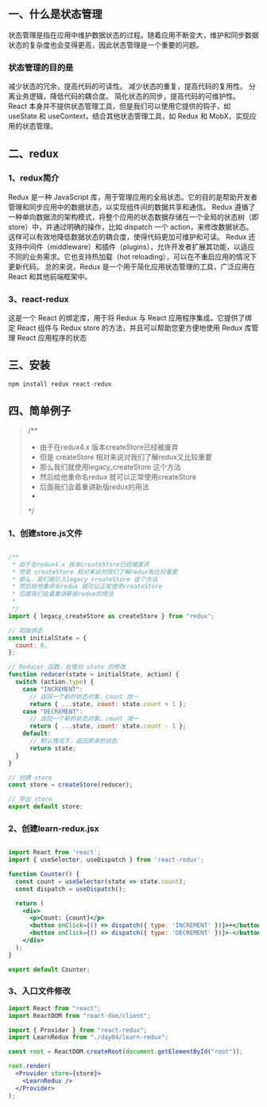 ## 一、什么是状态管理
状态管理是指在应用中维护数据状态的过程。随着应用不断变大，维护和同步数据状态的复杂度也会变得更高，因此状态管理是一个重要的问题。
### 状态管理的目的是
减少状态的冗余，提高代码的可读性。
减少状态的重复，提高代码的复用性。
分离业务逻辑，降低代码的耦合度。
简化状态的同步，提高代码的可维护性。
React 本身并不提供状态管理工具，但是我们可以使用它提供的钩子，如 useState 和 useContext，结合其他状态管理工具，如 Redux 和 MobX，实现应用的状态管理。
## 二、redux
### 1、redux简介
Redux 是一种 JavaScript 库，用于管理应用的全局状态。它的目的是帮助开发者管理和同步应用中的数据状态，以实现组件间的数据共享和通信。
Redux 遵循了一种单向数据流的架构模式，将整个应用的状态数据存储在一个全局的状态树（即 store）中，并通过明确的操作，比如 dispatch 一个 action，来修改数据状态。这样可以有效地降低数据状态的耦合度，使得代码更加可维护和可读。
Redux 还支持中间件（middleware）和插件（plugins），允许开发者扩展其功能，以适应不同的业务需求。它也支持热加载（hot reloading），可以在不重启应用的情况下更新代码。
总的来说，Redux 是一个用于简化应用状态管理的工具，广泛应用在 React 和其他前端框架中。
### 3、react-redux
这是一个 React 的绑定库，用于将 Redux 与 React 应用程序集成。它提供了绑定 React 组件与 Redux store 的方法，并且可以帮助您更方便地使用 Redux 库管理 React 应用程序的状态
## 三、安装
```jsx
npm install redux react-redux
```
## 四、简单例子
> /**
>  * 由于在redux4.x 版本createStore已经被废弃
>  * 但是 createStore 相对来说对我们了解redux又比较重要
>  * 那么我们就使用legacy_createStore 这个方法
>  * 然后给他重命名redux 就可以正常使用createStore
>  * 后面我们会着重讲新版redux的用法
>  * 
>  */

### 1、创建store.js文件
```jsx

/**
 * 由于在redux4.x 版本createStore已经被废弃
 * 但是 createStore 相对来说对我们了解redux有比较重要
 * 那么，我们就引入legacy_createStore 这个方法
 * 然后给他重命名redux 就可以正常使用createStore
 * 后面我们会着重讲新版redux的用法
 * 
 */
import { legacy_createStore as createStore } from "redux";

// 初始状态
const initialState = {
  count: 0,
};

// Reducer 函数，处理对 state 的修改
function reducer(state = initialState, action) {
  switch (action.type) {
    case "INCREMENT":
      // 返回一个新的状态对象，count 加一
      return { ...state, count: state.count + 1 };
    case "DECREMENT":
      // 返回一个新的状态对象，count 减一
      return { ...state, count: state.count - 1 };
    default:
      // 默认情况下，返回原来的状态
      return state;
  }
}

// 创建 store
const store = createStore(reducer);

// 导出 store
export default store;

```
### 2、创建learn-redux.jsx
```jsx

import React from 'react';
import { useSelector, useDispatch } from 'react-redux';

function Counter() {
  const count = useSelector(state => state.count);
  const dispatch = useDispatch();

  return (
    <div>
      <p>Count: {count}</p>
      <button onClick={() => dispatch({ type: 'INCREMENT' })}>+</button>
      <button onClick={() => dispatch({ type: 'DECREMENT' })}>-</button>
    </div>
  );
}

export default Counter;

```
### 3、入口文件修改
```jsx
import React from "react";
import ReactDOM from "react-dom/client";

import { Provider } from "react-redux";
import LearnRedux from "./day04/learn-redux";

const root = ReactDOM.createRoot(document.getElementById("root"));

root.render(
  <Provider store={store}>
    <LearnRedux />
  </Provider>
);

```
